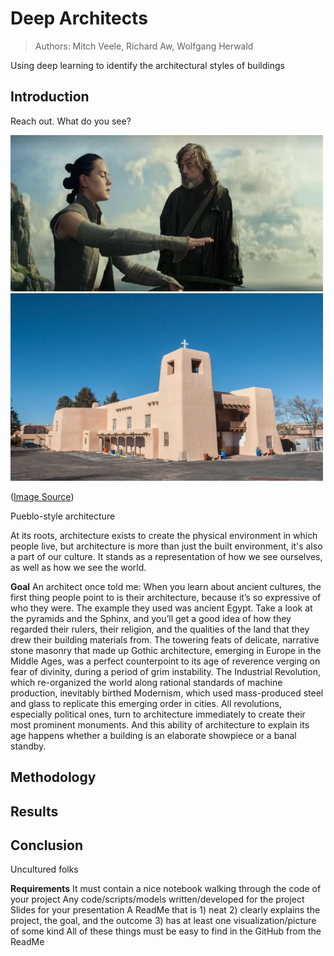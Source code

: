 # Deep Architects
> Authors: Mitch Veele, Richard Aw, Wolfgang Herwald

Using deep learning to identify the architectural styles of buildings

## Introduction

Reach out. What do you see?

<!--![Alt text](README_images/luke_rey_training.jpeg?raw=true "Jedi training scene")
(<a href="https://www.mouseplanet.com/gallery/v/PersonalContributions/toddking/lastjedi/star-wars-last-jedi-luke-trains-rey-reach-out-rolls-eyes.jpg.html">Image Source</a>) --> 

<img src="README_images/luke_rey_training.jpeg" width="500" height="250"> <img src="README_images/Cristo_Rey_Church.jpeg" width="500" height="300">

(<a href="https://www.mouseplanet.com/gallery/v/PersonalContributions/toddking/lastjedi/star-wars-last-jedi-luke-trains-rey-reach-out-rolls-eyes.jpg.html">Image Source</a>)

<!--![Alt text](README_images/Cristo_Rey_Church.jpeg?raw=true "Cristo Rey Church")
(<a href="https://sah-archipedia.org/buildings/NM-01-049-0178">Image Source</a>) -->

Pueblo-style architecture

At its roots, architecture exists to create the physical environment in which people live, but architecture is more than just the built environment, it's also a part of our culture. It stands as a representation of how we see ourselves, as well as how we see the world.

**Goal**
An architect once told me: When you learn about ancient cultures, the first thing people point to is their architecture, because it’s so expressive of who they were. The example they used was ancient Egypt. Take a look at the pyramids and the Sphinx, and you’ll get a good idea of how they regarded their rulers, their religion, and the qualities of the land that they drew their building materials from. The towering feats of delicate, narrative stone masonry that made up Gothic architecture, emerging in Europe in the Middle Ages, was a perfect counterpoint to its age of reverence verging on fear of divinity, during a period of grim instability. The Industrial Revolution, which re-organized the world along rational standards of machine production, inevitably birthed Modernism, which used mass-produced steel and glass to replicate this emerging order in cities. All revolutions, especially political ones, turn to architecture immediately to create their most prominent monuments. And this ability of architecture to explain its age happens whether a building is an elaborate showpiece or a banal standby.

## Methodology


## Results


## Conclusion
Uncultured folks

**Requirements**
It must contain a nice notebook walking through the code of your project
Any code/scripts/models written/developed for the project
Slides for your presentation
A ReadMe that is 1) neat 2) clearly explains the project, the goal, and the outcome 3) has at least one visualization/picture of some kind
All of these things must be easy to find in the GitHub from the ReadMe
